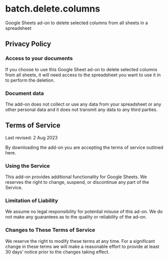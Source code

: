 # batch.delete.columns
Google Sheets ad-on to delete selected columns from all sheets in a spreadsheet

## Privacy Policy

### Access to your documents
If you choose to use this Google Sheet ad-on to delete selected columns from all sheets, it will need access to the spreadsheet you want to use it in to perform the deletion. 

### Document data
The add-on does not collect or use any data from your spreadsheet or any other personal data and it does not transmit any data to any third parties.


## Terms of Service

Last revised: 2 Aug 2023

By downloading the add-on you are accepting the terms of service outlined here.

### Using the Service

This add-on provides additional functionality for Google Sheets. We reserves the right to change, suspend, or discontinue any part of the Service.


### Limitation of Liability

We assume no legal responsibility for potential misuse of this ad-on. We do not make any guarantees as to the quality or reliability of the ad-on.

### Changes to These Terms of Service

We reserve the right to modify these terms at any time. For a significant change in these terms we will make a reasonable effort to provide at least 30 days’ notice prior to the changes taking effect.


